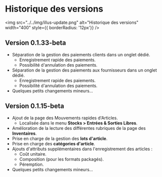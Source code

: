 # Historique des versions

<!-- ![img alt](/img/illus-update.png) -->
<img src="../../img/illus-update.png" alt="Historique des versions" width="400" style={{ borderRadius: '12px'}} />

## Version 0.1.33-beta

- Séparation de la gestion des paiements clients dans un onglet dédié.
  - Enregistrement rapide des paiements.
  - Possibilité d'annulation des paiements.
- Séparation de la gestion des paiements aux fournisseurs dans un onglet dédié.
  - Enregistrement rapide des paiements.
  - Possibilité d'annulation des paiements.
- Quelques petits changements mineurs...

## Version 0.1.15-beta

- Ajout de la page des Mouvements rapides d'Articles.
  - Localisée dans le menu **Stocks > Entrées & Sorties Libres**.
- Amélioration de la lecture des différentes rubriques de la page des **Inventaires**.
- Prise en charge de la gestion des **lots d'article**.
- Prise en charge des **catégories d'article**.
- Ajouts d'attributs supplémentaires dans l'enregistrement des articles :
  - Coût unitaire.
  - Composition (pour les formats packagés).
  - Péremption.
- Quelques petits changements mineurs...
